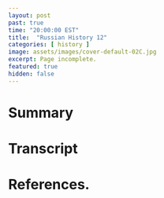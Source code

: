 ```yaml
---
layout: post
past: true
time: "20:00:00 EST"
title:  "Russian History 12"
categories: [ history ]
image: assets/images/cover-default-02C.jpg
excerpt: Page incomplete.
featured: true
hidden: false
---
```


<!-- # Title brainstorm

 -->

<!-- # Exerpt

-->

# Summary

# Transcript

# References.
